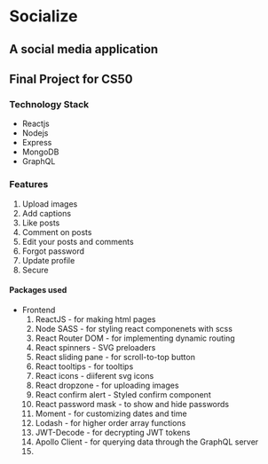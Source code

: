 # Socialize 
## A social media application
## Final Project for CS50
### Technology Stack 
- Reactjs
- Nodejs
- Express
- MongoDB
- GraphQL

### Features
1. Upload images
2. Add captions
3. Like posts
4. Comment on posts
5. Edit your posts and comments
6. Forgot password
7. Update profile
8. Secure 

#### Packages used
- Frontend
    1. ReactJS -  for making html pages
    2. Node SASS - for styling react componenets with scss
    3. React Router DOM - for implementing dynamic routing
    4. React spinners - SVG preloaders
    5. React sliding pane - for scroll-to-top button
    6. React tooltips - for tooltips
    7. React icons - diiferent svg icons
    8. React dropzone - for uploading images
    9. React confirm alert - Styled confirm component
    10. React password mask - to show and hide passwords
    11. Moment - for customizing dates and time
    12. Lodash - for higher order array functions
    13. JWT-Decode - for decrypting JWT tokens
    14. Apollo Client - for querying data through the GraphQL server
    15. 
